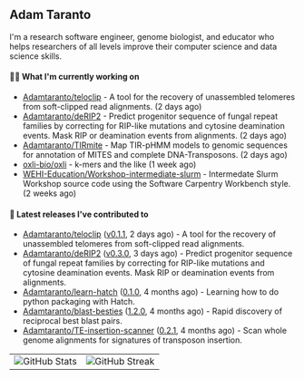 ## Adam Taranto

I'm a research software engineer, genome biologist, and educator who helps researchers of all levels
improve their computer science and data science skills.

#### 👩‍💻 What I'm currently working on

- [Adamtaranto/teloclip](https://github.com/Adamtaranto/teloclip) -  A tool for the recovery of unassembled telomeres from soft-clipped read alignments. (2 days ago)
- [Adamtaranto/deRIP2](https://github.com/Adamtaranto/deRIP2) - Predict progenitor sequence of fungal repeat families by correcting for RIP-like mutations and cytosine deamination events. Mask RIP or deamination events from alignments. (2 days ago)
- [Adamtaranto/TIRmite](https://github.com/Adamtaranto/TIRmite) - Map TIR-pHMM models to genomic sequences for annotation of MITES and complete DNA-Transposons. (2 days ago)
- [oxli-bio/oxli](https://github.com/oxli-bio/oxli) - k-mers and the like (1 week ago)
- [WEHI-Education/Workshop-intermediate-slurm](https://github.com/WEHI-Education/Workshop-intermediate-slurm) - Intermedate Slurm Workshop source code using the Software Carpentry Workbench style. (2 weeks ago)

#### 🔭 Latest releases I've contributed to

- [Adamtaranto/teloclip](https://github.com/Adamtaranto/teloclip) ([v0.1.1](https://github.com/Adamtaranto/teloclip/releases/tag/v0.1.1), 2 days ago) -  A tool for the recovery of unassembled telomeres from soft-clipped read alignments.
- [Adamtaranto/deRIP2](https://github.com/Adamtaranto/deRIP2) ([v0.3.0](https://github.com/Adamtaranto/deRIP2/releases/tag/v0.3.0), 3 days ago) - Predict progenitor sequence of fungal repeat families by correcting for RIP-like mutations and cytosine deamination events. Mask RIP or deamination events from alignments.
- [Adamtaranto/learn-hatch](https://github.com/Adamtaranto/learn-hatch) ([0.1.0](https://github.com/Adamtaranto/learn-hatch/releases/tag/0.1.0), 4 months ago) - Learning how to do python packaging with Hatch.
- [Adamtaranto/blast-besties](https://github.com/Adamtaranto/blast-besties) ([1.2.0](https://github.com/Adamtaranto/blast-besties/releases/tag/1.2.0), 4 months ago) - Rapid discovery of reciprocal best blast pairs.
- [Adamtaranto/TE-insertion-scanner](https://github.com/Adamtaranto/TE-insertion-scanner) ([0.2.1](https://github.com/Adamtaranto/TE-insertion-scanner/releases/tag/0.2.1), 4 months ago) - Scan whole genome alignments for signatures of transposon insertion.

<table>
  <tr style="border: none">
    <td valign="top" style="border: none">
      <img src="https://github-readme-stats.vercel.app/api?username=adamtaranto&rank_icon=percentile&show_icons=true&theme=transparent" alt="GitHub Stats" />
    </td>
    <td valign="top" style="border: none">
      <img src="https://github-readme-streak-stats.herokuapp.com?user=adamtaranto&mode=weekly&theme=transparent" alt="GitHub Streak" />
    </td>
  </tr>
</table>